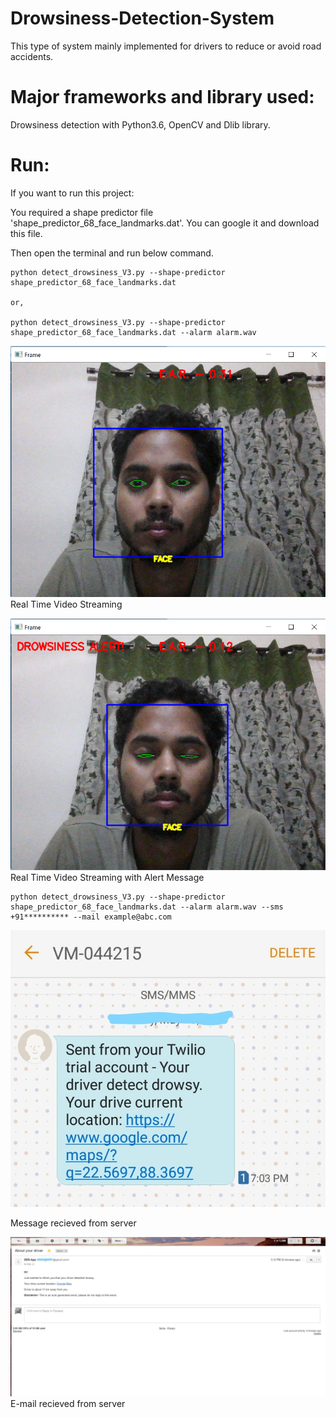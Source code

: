 # Drowsiness-Detection-System
This type of system mainly implemented for drivers to reduce or avoid road accidents.

# Major frameworks and library used:
Drowsiness detection with Python3.6, OpenCV and Dlib library.

# Run:
If you want to run this project:

You required a shape predictor file 'shape_predictor_68_face_landmarks.dat'. You can google it and download this file. 

Then open the terminal and run below command.

    python detect_drowsiness_V3.py --shape-predictor shape_predictor_68_face_landmarks.dat
    
    or,
    
    python detect_drowsiness_V3.py --shape-predictor shape_predictor_68_face_landmarks.dat --alarm alarm.wav
    
![Output-1](assets/1.png?raw=true "Real Time Video Streaming")
Real Time Video Streaming

![Output-2](assets/2.png?raw=true "Real Time Video Streaming with Alert Message")
Real Time Video Streaming with Alert Message

    python detect_drowsiness_V3.py --shape-predictor shape_predictor_68_face_landmarks.dat --alarm alarm.wav --sms +91********** --mail example@abc.com

![Output-3](assets/3.jpg?raw=true "Message")

Message recieved from server

![Output-4](assets/4.jpg?raw=true "E-mail")
E-mail recieved from server

